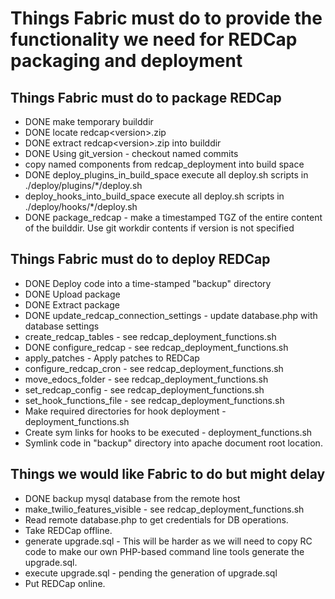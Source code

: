 # Things Fabric must do to provide the functionality we need for REDCap packaging and deployment

## Things Fabric must do to package REDCap

* DONE make temporary builddir
* DONE locate redcap\<version\>.zip
* DONE extract redcap\<version\>.zip into builddir
* DONE Using git_version - checkout named commits
* copy named components from redcap_deployment into build space
* DONE deploy_plugins_in_build_space execute all deploy.sh scripts in ./deploy/plugins/*/deploy.sh
* deploy_hooks_into_build_space execute all deploy.sh scripts in ./deploy/hooks/*/deploy.sh
* DONE package_redcap - make a timestamped TGZ of the entire content of the builddir. Use git workdir contents if version is not specified


## Things Fabric must do to deploy REDCap

* DONE Deploy code into a time-stamped "backup" directory
* DONE Upload package
* DONE Extract package
* DONE update_redcap_connection_settings - update database.php with database settings
* create_redcap_tables - see redcap\_deployment\_functions.sh
* DONE configure_redcap - see redcap\_deployment\_functions.sh
* apply_patches - Apply patches to REDCap
* configure_redcap_cron - see redcap\_deployment\_functions.sh
* move_edocs_folder - see redcap\_deployment\_functions.sh
* set_redcap_config - see redcap\_deployment\_functions.sh
* set_hook_functions_file - see redcap\_deployment\_functions.sh
* Make required directories for hook deployment - deployment_functions.sh
* Create sym links for hooks to be executed - deployment_functions.sh
* Symlink code in "backup" directory into apache document root location.


## Things we would like Fabric to do but might delay

* DONE backup mysql database from the remote host
* make_twilio_features_visible - see redcap\_deployment\_functions.sh
* Read remote database.php to get credentials for DB operations.
* Take REDCap offline.
* generate upgrade.sql - This will be harder as we will need to copy RC code to make our own PHP-based command line tools generate the upgrade.sql.
* execute upgrade.sql - pending the generation of upgrade.sql
* Put REDCap online.

